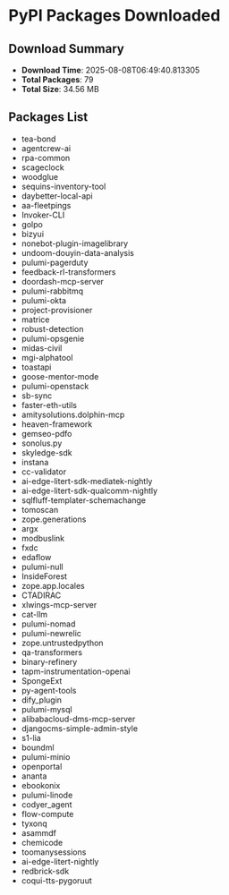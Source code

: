 # PyPI Packages Downloaded

## Download Summary
- **Download Time**: 2025-08-08T06:49:40.813305
- **Total Packages**: 79
- **Total Size**: 34.56 MB

## Packages List
- tea-bond
- agentcrew-ai
- rpa-common
- scageclock
- woodglue
- sequins-inventory-tool
- daybetter-local-api
- aa-fleetpings
- Invoker-CLI
- golpo
- bizyui
- nonebot-plugin-imagelibrary
- undoom-douyin-data-analysis
- pulumi-pagerduty
- feedback-rl-transformers
- doordash-mcp-server
- pulumi-rabbitmq
- pulumi-okta
- project-provisioner
- matrice
- robust-detection
- pulumi-opsgenie
- midas-civil
- mgi-alphatool
- toastapi
- goose-mentor-mode
- pulumi-openstack
- sb-sync
- faster-eth-utils
- amitysolutions.dolphin-mcp
- heaven-framework
- gemseo-pdfo
- sonolus.py
- skyledge-sdk
- instana
- cc-validator
- ai-edge-litert-sdk-mediatek-nightly
- ai-edge-litert-sdk-qualcomm-nightly
- sqlfluff-templater-schemachange
- tomoscan
- zope.generations
- argx
- modbuslink
- fxdc
- edaflow
- pulumi-null
- InsideForest
- zope.app.locales
- CTADIRAC
- xlwings-mcp-server
- cat-llm
- pulumi-nomad
- pulumi-newrelic
- zope.untrustedpython
- qa-transformers
- binary-refinery
- tapm-instrumentation-openai
- SpongeExt
- py-agent-tools
- dify_plugin
- pulumi-mysql
- alibabacloud-dms-mcp-server
- djangocms-simple-admin-style
- s1-lia
- boundml
- pulumi-minio
- openportal
- ananta
- ebookonix
- pulumi-linode
- codyer_agent
- flow-compute
- tyxonq
- asammdf
- chemicode
- toomanysessions
- ai-edge-litert-nightly
- redbrick-sdk
- coqui-tts-pygoruut
